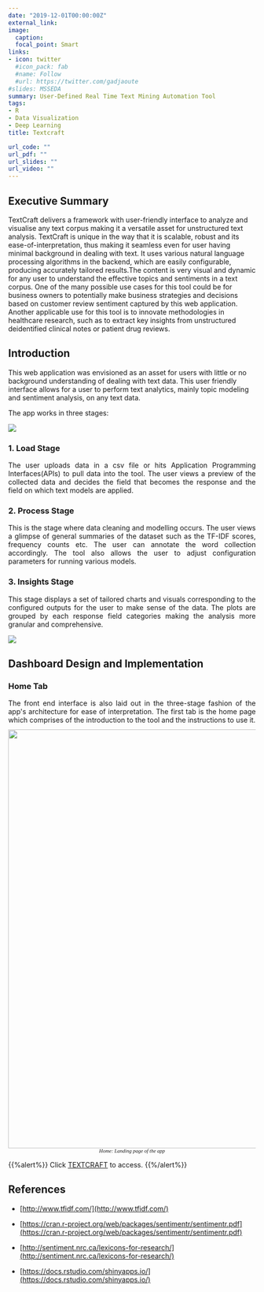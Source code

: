```yaml
---
date: "2019-12-01T00:00:00Z"
external_link:
image:
  caption:
  focal_point: Smart
links:
- icon: twitter
  #icon_pack: fab
  #name: Follow
  #url: https://twitter.com/gadjaoute
#slides: MSSEDA
summary: User-Defined Real Time Text Mining Automation Tool 
tags:
- R
- Data Visualization
- Deep Learning
title: Textcraft

url_code: ""
url_pdf: ""
url_slides: ""
url_video: ""
---
```

## Executive Summary

TextCraft delivers a framework with user-friendly interface to analyze and visualise any text corpus making it a versatile asset for unstructured text analysis. TextCraft is unique in the way that it is scalable, robust and its ease-of-interpretation, thus making it seamless even for user having minimal background in dealing with text. It uses various natural language processing algorithms in the backend, which are easily configurable, producing accurately tailored results.The content is very visual and dynamic for any user to understand the effective topics and sentiments in a text corpus. One of the many possible use cases for this tool could be for business owners to potentially make business strategies and decisions based on customer review sentiment captured by this web application. Another applicable use for this tool is to innovate methodologies in healthcare research, such as to extract key insights from unstructured deidentified clinical notes or patient drug reviews.

## Introduction

This web application was envisioned as an asset for users with little or no background understanding of dealing with text data. This user friendly interface allows for a user to perform text analytics, mainly topic modeling and sentiment analysis, on any text data.

The app works in three stages:

![](/project/textcraft2/stages.PNG)

### 1. Load Stage

<div style="text-align:justify"><span>
The user uploads data in a csv file or hits Application Programming Interfaces(APIs) to pull data into the tool. The user views a preview of the collected data and decides the field that becomes the response and the field on which text models are applied.
</span></div>


### 2. Process Stage

<div style="text-align:justify"><span>
This is the stage where data cleaning and modelling occurs. The user views a glimpse of general summaries of the dataset such as the TF-IDF scores, frequency counts etc. The user can annotate the word collection accordingly. The tool also allows the user to adjust configuration parameters for running various models. 
</span></div>


### 3. Insights Stage

<div style="text-align:justify"><span>
This stage displays a set of tailored charts and visuals corresponding to the configured outputs for the user to make sense of the data. The plots are grouped by each response field categories making the analysis more granular and comprehensive.
</span></div>


![](/project/textcraft2/workflow.PNG)


## Dashboard Design and Implementation


### Home Tab

<div style="text-align:justify"><span>
The front end interface is also laid out in the three-stage fashion of the app's architecture for ease of interpretation. The first tab is the home page which comprises of the introduction to the tool and the instructions to use it.
</span></div>

<p align="center" style="font-family:Georgia;font-size:75%;">
  <img width="900" height="850" src="/project/textcraft2/pic1.png">
  <em>Home: Landing page of the app</em>
</p>


{{%alert%}}
Click [TEXTCRAFT](https://neonflux56.shinyapps.io/TextCraft/) to access.
{{%/alert%}}


## References

- [http://www.tfidf.com/](http://www.tfidf.com/)

- [https://cran.r-project.org/web/packages/sentimentr/sentimentr.pdf](https://cran.r-project.org/web/packages/sentimentr/sentimentr.pdf) 

- [http://sentiment.nrc.ca/lexicons-for-research/](http://sentiment.nrc.ca/lexicons-for-research/) 

- [https://docs.rstudio.com/shinyapps.io/](https://docs.rstudio.com/shinyapps.io/) 


